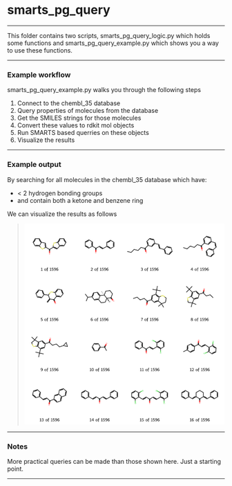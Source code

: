 # smarts_pg_query

---

This folder contains two scripts, smarts_pg_query_logic.py which holds some functions and smarts_pg_query_example.py
which shows you a way to use these functions.

---
### Example workflow

smarts_pg_query_example.py walks you through the following steps
1. Connect to the chembl_35 database
2. Query properties of molecules from the database 
3. Get the SMILES strings for those molecules
4. Convert these values to rdkit mol objects
5. Run SMARTS based querries on these objects
6. Visualize the results

___

### Example output

By searching for all molecules in the chembl_35 database which have:

- < 2 hydrogen bonding groups
- and contain both a ketone and benzene ring

We can visualize the results as follows
>![Image of Molecules Matching Query](example.png)

---

### Notes

More practical queries can be made than those shown here. Just a starting point.

---

